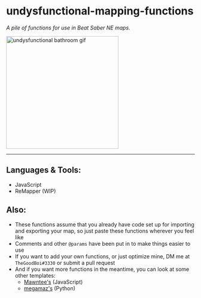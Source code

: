 # undysfunctional-mapping-functions
*A pile of functions for use in Beat Saber NE maps.*

<img src="https://cdn.discordapp.com/attachments/803471147898241027/967958369849720842/caption.gif" alt="undysfunctional bathroom gif" title="undysfunctional bathroom" style="width:300px">

---

## Languages & Tools:
* JavaScript
* ReMapper (WIP)

## Also:
* These functions assume that you already have code set up for importing and exporting your map, so just paste these functions wherever you feel like
* Comments and other `@params` have been put in to make things easier to use
* If you want to add your own functions, or just optimize mine, DM me at `TheGoodBoi#3330` or submit a pull request
* And if you want more functions in the meantime, you can look at some other templates:
    * [Mawntee's](https://github.com/Mawntee/Noodle-Extensions-Template-FIle) (JavaScript)
    * [megamaz's](https://github.com/megamaz/python-noodleExtensions-template) (Python)
